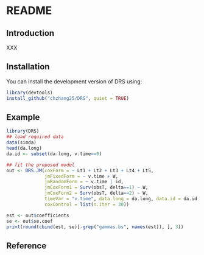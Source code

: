 README
================

## Introduction

XXX

## Installation

You can install the development version of DRS using:

``` r
library(devtools) 
install_github("chzhang25/DRS", quiet = TRUE) 
```

## Example

``` r
library(DRS) 
## load required data
data(simda)
head(da.long)
da.id <- subset(da.long, v.time==0)

## fit the proposed model
out <- DRS.JM(coxForm = ~ Lt1 + Lt2 + Lt3 + Lt4 + Lt5,
              jmFixedForm = ~ v.time + W,
              jmRandomForm = ~ v.time | id,
              jmCoxForm1 = Surv(obsT, delta==1) ~ W,
              jmCoxForm2 = Surv(obsT, delta==2) ~ W,
              timeVar = "v.time", data.long = da.long, data.id = da.id,
              coxControl = list(n.iter = 30))

est <- out$coefficients
se <- out$se.coef
print(round(cbind(est, se)[-grep("gammas.bs", names(est)), ], 3)) 
```

## Reference
